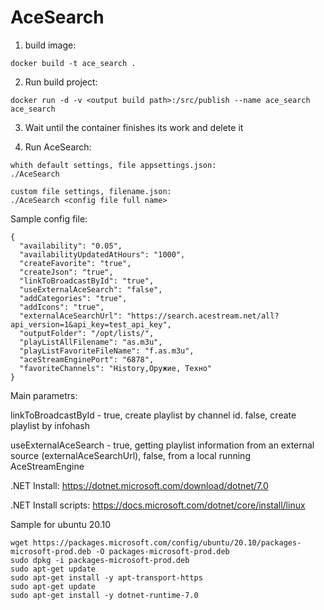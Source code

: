 # AceSearch

1. build image:  
```
docker build -t ace_search .
```
2. Run build project: 
```
docker run -d -v <output build path>:/src/publish --name ace_search ace_search
```
3. Wait until the container finishes its work and delete it

4. Run AceSearch: 
```
whith default settings, file appsettings.json:
./AceSearch

custom file settings, filename.json:
./AceSearch <config file full name>
```

Sample config file:
```
{
  "availability": "0.05",
  "availabilityUpdatedAtHours": "1000",
  "createFavorite": "true",
  "createJson": "true",
  "linkToBroadcastById": "true",
  "useExternalAceSearch": "false",
  "addCategories": "true",
  "addIcons": "true",
  "externalAceSearchUrl": "https://search.acestream.net/all?api_version=1&api_key=test_api_key",
  "outputFolder": "/opt/lists/",
  "playListAllFilename": "as.m3u",
  "playListFavoriteFileName": "f.as.m3u",
  "aceStreamEnginePort": "6878",
  "favoriteChannels": "History,Оружие, Техно"
}
```

Main parametrs: 

linkToBroadcastById - true, create playlist by channel id. false, create playlist by infohash

useExternalAceSearch - true, getting playlist information from an external source (externalAceSearchUrl), false, from a local running AceStreamEngine





.NET Install: https://dotnet.microsoft.com/download/dotnet/7.0

.NET Install scripts: https://docs.microsoft.com/dotnet/core/install/linux

Sample for ubuntu 20.10 
```
wget https://packages.microsoft.com/config/ubuntu/20.10/packages-microsoft-prod.deb -O packages-microsoft-prod.deb
sudo dpkg -i packages-microsoft-prod.deb
sudo apt-get update
sudo apt-get install -y apt-transport-https 
sudo apt-get update 
sudo apt-get install -y dotnet-runtime-7.0
```
